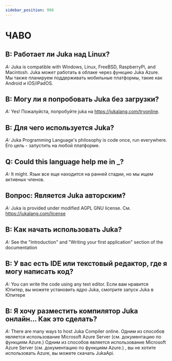 ```yaml
---
sidebar_position: 998
---
```


# ЧАВО

## В: Работает ли Juka над Linux?

_A:_ Juka is compatible with Windows, Linux, FreeBSD, RaspberryPi, and Macintosh. Juka может работать в облаке через функцию Juka Azure. Мы также планируем поддерживать мобильные платформы, такие как Android и iOS/iPadOS.

## В: Могу ли я попробовать Juka без загрузки?

_A:_ Yes! Пожалуйста, попробуйте juka на https://jukalang.com/tryonline.

## В: Для чего используется Juka?

_A:_ Juka Programming Language's philosophy is code once, run everywhere. Его цель - запустить на любой платформе.

## Q: Could this language help me in \_?

_A:_ It might. Язык все еще находится на ранней стадии, но мы ищем активных членов.

## Вопрос: Является Juka авторским?

_A:_ Juka is provided under modified AGPL GNU license. См. https://jukalang.com/license

## В: Как начать использовать Juka?

_A:_ See the "Introduction" and "Writing your first application" section of the documentation

## В: У вас есть IDE или текстовый редактор, где я могу написать код?

_A:_ You can write the code using any text editor. Если вам нравится Юпитер, вы можете установить ядро Juka, смотрите запуск Juka в Юпитере

## В: Я хочу разместить компилятор Juka онлайн... Как это сделать?

_A:_ There are many ways to host Juka Compiler online. Одним из способов является использование Microsoft Azure Server (см. документацию по функциям Azure.) Одним из способов является использование Microsoft Azure Server (см. документацию по функциям Azure.) , вы не хотите использовать Azure, вы можете скачать JukaApi.
